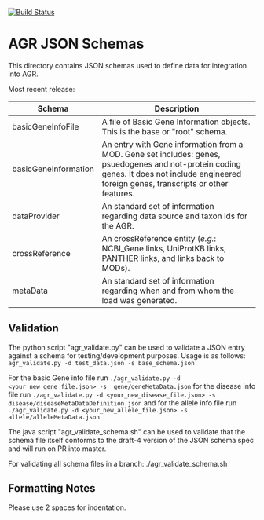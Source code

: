 [![Build Status](https://travis-ci.org/alliance-genome/agr_schemas.svg?branch=development)](https://travis-ci.org/alliance-genome/agr_schemas)

AGR JSON Schemas
================

This directory contains JSON schemas used to define data for integration into AGR.

Most recent release:

|Schema|Description|
|---------|----------|
|basicGeneInfoFile|A file of Basic Gene Information objects. This is the base or "root" schema.|
|basicGeneInformation|An entry with Gene information from a MOD.  Gene set includes: genes, psuedogenes and not-protein coding genes.  It does not include engineered foreign genes, transcripts or other features.|
|dataProvider|An standard set of information regarding data source and taxon ids for the AGR.|
|crossReference|An crossReference entity (_e.g._: NCBI_Gene links, UniProtKB links, PANTHER links, and links back to MODs).
|metaData|An standard set of information regarding when and from whom the load was generated.|

Validation
----------
The python script "agr_validate.py" can be used to validate a JSON entry against a schema for testing/development purposes.
Usage is as follows: 
`agr_validate.py -d test_data.json -s base_schema.json`

For the basic Gene info file run
   `./agr_validate.py -d <your_new_gene_file.json> -s  gene/geneMetaData.json`
for the disease info file run
   `./agr_validate.py -d <your_new_disease_file.json> -s  disease/diseaseMetaDataDefinition.json`
and for the allele info file run
   `./agr_validate.py -d <your_new_allele_file.json> -s  allele/alleleMetaData.json`

The java script "agr_validate_schema.sh" can be used to validate that the schema file itself conforms to the draft-4 version of the JSON schema spec and will run on PR into master.  

For validating all schema files in a branch: 
./agr_validate_schema.sh


Formatting Notes
----------------
Please use 2 spaces for indentation.
